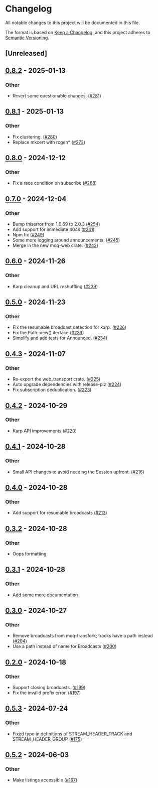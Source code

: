 # Changelog
All notable changes to this project will be documented in this file.

The format is based on [Keep a Changelog](https://keepachangelog.com/en/1.0.0/),
and this project adheres to [Semantic Versioning](https://semver.org/spec/v2.0.0.html).

## [Unreleased]

## [0.8.2](https://github.com/kixelated/moq-rs/compare/moq-transfork-v0.8.1...moq-transfork-v0.8.2) - 2025-01-13

### Other

- Revert some questionable changes. ([#281](https://github.com/kixelated/moq-rs/pull/281))

## [0.8.1](https://github.com/kixelated/moq-rs/compare/moq-transfork-v0.8.0...moq-transfork-v0.8.1) - 2025-01-13

### Other

- Fix clustering. ([#280](https://github.com/kixelated/moq-rs/pull/280))
- Replace mkcert with rcgen* ([#273](https://github.com/kixelated/moq-rs/pull/273))

## [0.8.0](https://github.com/kixelated/moq-rs/compare/moq-transfork-v0.7.0...moq-transfork-v0.8.0) - 2024-12-12

### Other

- Fix a race condition on subscribe ([#268](https://github.com/kixelated/moq-rs/pull/268))

## [0.7.0](https://github.com/kixelated/moq-rs/compare/moq-transfork-v0.6.0...moq-transfork-v0.7.0) - 2024-12-04

### Other

- Bump thiserror from 1.0.69 to 2.0.3 ([#254](https://github.com/kixelated/moq-rs/pull/254))
- Add support for immediate 404s ([#241](https://github.com/kixelated/moq-rs/pull/241))
- Npm fix ([#249](https://github.com/kixelated/moq-rs/pull/249))
- Some more logging around announcements. ([#245](https://github.com/kixelated/moq-rs/pull/245))
- Merge in the new moq-web crate. ([#242](https://github.com/kixelated/moq-rs/pull/242))

## [0.6.0](https://github.com/kixelated/moq-rs/compare/moq-transfork-v0.5.0...moq-transfork-v0.6.0) - 2024-11-26

### Other

- Karp cleanup and URL reshuffling ([#239](https://github.com/kixelated/moq-rs/pull/239))

## [0.5.0](https://github.com/kixelated/moq-rs/compare/moq-transfork-v0.4.3...moq-transfork-v0.5.0) - 2024-11-23

### Other

- Fix the resumable broadcast detection for karp. ([#236](https://github.com/kixelated/moq-rs/pull/236))
- Fix the Path::new() iterface ([#233](https://github.com/kixelated/moq-rs/pull/233))
- Simplify and add tests for Announced. ([#234](https://github.com/kixelated/moq-rs/pull/234))

## [0.4.3](https://github.com/kixelated/moq-rs/compare/moq-transfork-v0.4.2...moq-transfork-v0.4.3) - 2024-11-07

### Other

- Re-export the web_transport crate. ([#225](https://github.com/kixelated/moq-rs/pull/225))
- Auto upgrade dependencies with release-plz ([#224](https://github.com/kixelated/moq-rs/pull/224))
- Fix subscription deduplication. ([#223](https://github.com/kixelated/moq-rs/pull/223))

## [0.4.2](https://github.com/kixelated/moq-rs/compare/moq-transfork-v0.4.1...moq-transfork-v0.4.2) - 2024-10-29

### Other

- Karp API improvements ([#220](https://github.com/kixelated/moq-rs/pull/220))

## [0.4.1](https://github.com/kixelated/moq-rs/compare/moq-transfork-v0.4.0...moq-transfork-v0.4.1) - 2024-10-28

### Other

- Small API changes to avoid needing the Session upfront. ([#216](https://github.com/kixelated/moq-rs/pull/216))

## [0.4.0](https://github.com/kixelated/moq-rs/compare/moq-transfork-v0.3.2...moq-transfork-v0.4.0) - 2024-10-28

### Other

- Add support for resumable broadcasts ([#213](https://github.com/kixelated/moq-rs/pull/213))

## [0.3.2](https://github.com/kixelated/moq-rs/compare/moq-transfork-v0.3.1...moq-transfork-v0.3.2) - 2024-10-28

### Other

- Oops formatting.

## [0.3.1](https://github.com/kixelated/moq-rs/compare/moq-transfork-v0.3.0...moq-transfork-v0.3.1) - 2024-10-28

### Other

- Add some more documentation

## [0.3.0](https://github.com/kixelated/moq-rs/compare/moq-transfork-v0.2.0...moq-transfork-v0.3.0) - 2024-10-27

### Other

- Remove broadcasts from moq-transfork; tracks have a path instead ([#204](https://github.com/kixelated/moq-rs/pull/204))
- Use a path instead of name for Broadcasts ([#200](https://github.com/kixelated/moq-rs/pull/200))

## [0.2.0](https://github.com/kixelated/moq-rs/compare/moq-transfork-v0.1.0...moq-transfork-v0.2.0) - 2024-10-18

### Other

- Support closing broadcasts. ([#199](https://github.com/kixelated/moq-rs/pull/199))
- Fix the invalid prefix error. ([#197](https://github.com/kixelated/moq-rs/pull/197))

## [0.5.3](https://github.com/kixelated/moq-rs/compare/moq-transport-v0.5.2...moq-transport-v0.5.3) - 2024-07-24

### Other
- Fixed typo in definitions of STREAM_HEADER_TRACK and STREAM_HEADER_GROUP ([#175](https://github.com/kixelated/moq-rs/pull/175))

## [0.5.2](https://github.com/kixelated/moq-rs/compare/moq-transport-v0.5.1...moq-transport-v0.5.2) - 2024-06-03

### Other
- Make listings accessible ([#167](https://github.com/kixelated/moq-rs/pull/167))
